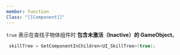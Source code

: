 ```yaml
---
member: function
Class: "[[Component]]"
---
```



`true` 表示在查找子物体组件时 **包含未激活（Inactive）的 GameObject**。

```cpp
 skillTree = GetComponentInChildren<UI_SkillTree>(true);
```